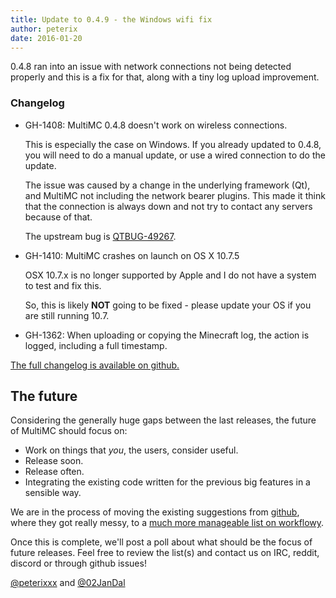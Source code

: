 ```yaml
---
title: Update to 0.4.9 - the Windows wifi fix
author: peterix
date: 2016-01-20
---
```


0.4.8 ran into an issue with network connections not being detected properly and this is a fix for that, along with a tiny log upload improvement.

### Changelog

- GH-1408: MultiMC 0.4.8 doesn't work on wireless connections.

    This is especially the case on Windows. If you already updated to 0.4.8, you will need to do a manual update, or use a wired connection to do the update.

    The issue was caused by a change in the underlying framework (Qt), and MultiMC not including the network bearer plugins. This made it think that the connection is always down and not try to contact any servers because of that.

    The upstream bug is [QTBUG-49267](https://bugreports.qt.io/browse/QTBUG-49267).

- GH-1410: MultiMC crashes on launch on OS X 10.7.5

    OSX 10.7.x is no longer supported by Apple and I do not have a system to test and fix this.

    So, this is likely **NOT** going to be fixed - please update your OS if you are still running 10.7.

- GH-1362: When uploading or copying the Minecraft log, the action is logged, including a full timestamp.

[The full changelog is available on github.](https://github.com/MultiMC/MultiMC5/blob/33b6222f9ff658e7ce3095c8b96967ba14b72804/changelog.md)

## The future

Considering the generally huge gaps between the last releases, the future of MultiMC should focus on:

* Work on things that *you*, the users, consider useful.
* Release soon.
* Release often.
* Integrating the existing code written for the previous big features in a sensible way.

We are in the process of moving the existing suggestions from [github](https://github.com/MultiMC/MultiMC5/labels/feature), where they got really messy, to a [much more manageable list on workflowy](https://workflowy.com/s/2EyDMcp7CU).

Once this is complete, we'll post a poll about what should be the focus of future releases. Feel free to review the list(s) and contact us on IRC, reddit, discord or through github issues!

[@peterixxx](https://twitter.com/peterixxx) and [@02JanDal](https://twitter.com/02JanDal)
